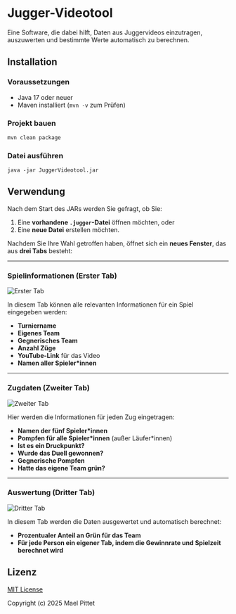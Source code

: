 # Jugger-Videotool

Eine Software, die dabei hilft, Daten aus Juggervideos einzutragen, auszuwerten und bestimmte Werte automatisch zu berechnen.  


## Installation

### Voraussetzungen
- Java 17 oder neuer
- Maven installiert (`mvn -v` zum Prüfen)

### Projekt bauen
``` bash
mvn clean package
```

###  Datei ausführen
``` im Terminal
java -jar JuggerVideotool.jar
```
## Verwendung

Nach dem Start des JARs werden Sie gefragt, ob Sie:

1. Eine **vorhandene `.jugger`-Datei** öffnen möchten, oder  
2. Eine **neue Datei** erstellen möchten.

Nachdem Sie Ihre Wahl getroffen haben, öffnet sich ein **neues Fenster**, das aus **drei Tabs** besteht:

---

### Spielinformationen (Erster Tab)
![Erster Tab](https://imgur.com/a/ouV2DZ5)

In diesem Tab können alle relevanten Informationen für ein Spiel eingegeben werden:

- **Turniername**  
- **Eigenes Team**  
- **Gegnerisches Team**  
- **Anzahl Züge**  
- **YouTube-Link** für das Video  
- **Namen aller Spieler*innen**

---

###  Zugdaten (Zweiter Tab)
![Zweiter Tab](https://postimg.cc/mhBWmqFt)

Hier werden die Informationen für jeden Zug eingetragen:

- **Namen der fünf Spieler*innen**  
- **Pompfen für alle Spieler*innen** (außer Läufer*innen)  
- **Ist es ein Druckpunkt?**  
- **Wurde das Duell gewonnen?**  
- **Gegnerische Pompfen**  
- **Hatte das eigene Team grün?**

---

### Auswertung (Dritter Tab)
![Dritter Tab](https://postimg.cc/mhBWmqFt)

In diesem Tab werden die Daten ausgewertet und automatisch berechnet:

- **Prozentualer Anteil an Grün für das Team**  
- **Für jede Person ein eigener Tab, indem die Gewinnrate und Spielzeit berechnet wird**


## Lizenz
[MIT License](Maturarbeit_Jugger/blob/master/LICENSE)


Copyright (c) 2025 Mael Pittet


